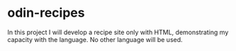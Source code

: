 # odin-recipes
In this project I will develop a recipe site only with HTML, demonstrating my capacity with the language.
No other language will be used.

